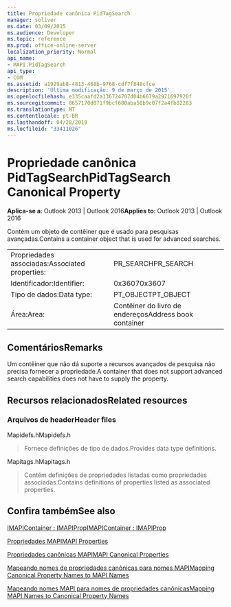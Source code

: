 ```yaml
---
title: Propriedade canônica PidTagSearch
manager: soliver
ms.date: 03/09/2015
ms.audience: Developer
ms.topic: reference
ms.prod: office-online-server
localization_priority: Normal
api_name:
- MAPI.PidTagSearch
api_type:
- COM
ms.assetid: a1929ab8-4813-468b-9768-cdf7f848cfce
description: 'Última modificação: 9 de março de 2015'
ms.openlocfilehash: e335caafd2a136724707d04b6679a2971697920f
ms.sourcegitcommit: 8657170d071f9bcf680aba50b9c07f2a4fb82283
ms.translationtype: MT
ms.contentlocale: pt-BR
ms.lasthandoff: 04/28/2019
ms.locfileid: "33411026"
---
```

# <a name="pidtagsearch-canonical-property"></a><span data-ttu-id="752b5-103">Propriedade canônica PidTagSearch</span><span class="sxs-lookup"><span data-stu-id="752b5-103">PidTagSearch Canonical Property</span></span>

  
  
<span data-ttu-id="752b5-104">**Aplica-se a**: Outlook 2013 | Outlook 2016</span><span class="sxs-lookup"><span data-stu-id="752b5-104">**Applies to**: Outlook 2013 | Outlook 2016</span></span> 
  
<span data-ttu-id="752b5-105">Contém um objeto de contêiner que é usado para pesquisas avançadas.</span><span class="sxs-lookup"><span data-stu-id="752b5-105">Contains a container object that is used for advanced searches.</span></span>
  
|||
|:-----|:-----|
|<span data-ttu-id="752b5-106">Propriedades associadas:</span><span class="sxs-lookup"><span data-stu-id="752b5-106">Associated properties:</span></span>  <br/> |<span data-ttu-id="752b5-107">PR_SEARCH</span><span class="sxs-lookup"><span data-stu-id="752b5-107">PR_SEARCH</span></span>  <br/> |
|<span data-ttu-id="752b5-108">Identificador:</span><span class="sxs-lookup"><span data-stu-id="752b5-108">Identifier:</span></span>  <br/> |<span data-ttu-id="752b5-109">0x3607</span><span class="sxs-lookup"><span data-stu-id="752b5-109">0x3607</span></span>  <br/> |
|<span data-ttu-id="752b5-110">Tipo de dados:</span><span class="sxs-lookup"><span data-stu-id="752b5-110">Data type:</span></span>  <br/> |<span data-ttu-id="752b5-111">PT_OBJECT</span><span class="sxs-lookup"><span data-stu-id="752b5-111">PT_OBJECT</span></span>  <br/> |
|<span data-ttu-id="752b5-112">Área:</span><span class="sxs-lookup"><span data-stu-id="752b5-112">Area:</span></span>  <br/> |<span data-ttu-id="752b5-113">Contêiner do livro de endereços</span><span class="sxs-lookup"><span data-stu-id="752b5-113">Address book container</span></span>  <br/> |
   
## <a name="remarks"></a><span data-ttu-id="752b5-114">Comentários</span><span class="sxs-lookup"><span data-stu-id="752b5-114">Remarks</span></span>

<span data-ttu-id="752b5-115">Um contêiner que não dá suporte a recursos avançados de pesquisa não precisa fornecer a propriedade.</span><span class="sxs-lookup"><span data-stu-id="752b5-115">A container that does not support advanced search capabilities does not have to supply the property.</span></span>
  
## <a name="related-resources"></a><span data-ttu-id="752b5-116">Recursos relacionados</span><span class="sxs-lookup"><span data-stu-id="752b5-116">Related resources</span></span>

### <a name="header-files"></a><span data-ttu-id="752b5-117">Arquivos de header</span><span class="sxs-lookup"><span data-stu-id="752b5-117">Header files</span></span>

<span data-ttu-id="752b5-118">Mapidefs.h</span><span class="sxs-lookup"><span data-stu-id="752b5-118">Mapidefs.h</span></span>
  
> <span data-ttu-id="752b5-119">Fornece definições de tipo de dados.</span><span class="sxs-lookup"><span data-stu-id="752b5-119">Provides data type definitions.</span></span>
    
<span data-ttu-id="752b5-120">Mapitags.h</span><span class="sxs-lookup"><span data-stu-id="752b5-120">Mapitags.h</span></span>
  
> <span data-ttu-id="752b5-121">Contém definições de propriedades listadas como propriedades associadas.</span><span class="sxs-lookup"><span data-stu-id="752b5-121">Contains definitions of properties listed as associated properties.</span></span>
    
## <a name="see-also"></a><span data-ttu-id="752b5-122">Confira também</span><span class="sxs-lookup"><span data-stu-id="752b5-122">See also</span></span>



[<span data-ttu-id="752b5-123">IMAPIContainer : IMAPIProp</span><span class="sxs-lookup"><span data-stu-id="752b5-123">IMAPIContainer : IMAPIProp</span></span>](imapicontainerimapiprop.md)


[<span data-ttu-id="752b5-124">Propriedades MAPI</span><span class="sxs-lookup"><span data-stu-id="752b5-124">MAPI Properties</span></span>](mapi-properties.md)
  
[<span data-ttu-id="752b5-125">Propriedades canônicas MAPI</span><span class="sxs-lookup"><span data-stu-id="752b5-125">MAPI Canonical Properties</span></span>](mapi-canonical-properties.md)
  
[<span data-ttu-id="752b5-126">Mapeando nomes de propriedades canônicas para nomes MAPI</span><span class="sxs-lookup"><span data-stu-id="752b5-126">Mapping Canonical Property Names to MAPI Names</span></span>](mapping-canonical-property-names-to-mapi-names.md)
  
[<span data-ttu-id="752b5-127">Mapeando nomes MAPI para nomes de propriedades canônicas</span><span class="sxs-lookup"><span data-stu-id="752b5-127">Mapping MAPI Names to Canonical Property Names</span></span>](mapping-mapi-names-to-canonical-property-names.md)

